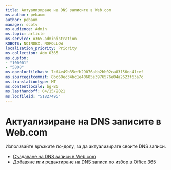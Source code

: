```yaml
---
title: Актуализиране на DNS записите в Web.com
ms.author: pebaum
author: pebaum
manager: scotv
ms.audience: Admin
ms.topic: article
ms.service: o365-administration
ROBOTS: NOINDEX, NOFOLLOW
localization_priority: Priority
ms.collection: Adm_O365
ms.custom:
- "100001"
- "5808"
ms.openlocfilehash: 7cf4e49b35efb29076abb2bb02ca83156ec41cef
ms.sourcegitcommit: 8bc60ec34bc1e40685e3976576e04a2623f63a7c
ms.translationtype: MT
ms.contentlocale: bg-BG
ms.lasthandoff: 04/15/2021
ms.locfileid: "51827495"
---
```

# <a name="update-dns-records-at-webcom"></a>Актуализиране на DNS записите в Web.com

Използвайте връзките по-долу, за да актуализирате своите DNS записи.

- [Създаване на DNS записи в Web.com](https://docs.microsoft.com/microsoft-365/admin/dns/create-dns-records-at-web-com?view=o365-worldwide)
- [Добавяне или редактиране на DNS записи по избор в Office 365](https://docs.microsoft.com/microsoft-365/admin/setup/add-domain#add-or-edit-custom-dns-records)